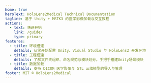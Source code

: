 ```yaml
---
home: true
heroText: HoloLens2Medical Technical Documentation
tagline: 基于 Unity + MRTK3 的医学影像加载与交互教程
actions:
  - text: 快速开始
    link: /guide/
    type: primary
features:
  - title: 环境搭建
    details: 从零开始配置 Unity、Visual Studio 与 HoloLens2 开发环境
  - title: 工程搭建
    details: 了解文件夹组织、命名规范与模块划分，手把手搭建Unity场景模块
  - title: 数据加载
    details: 支持 DICOM 医学影像与 STL 三维模型的导入与管理
footer: MIT © HoloLens2Medical
---
```

